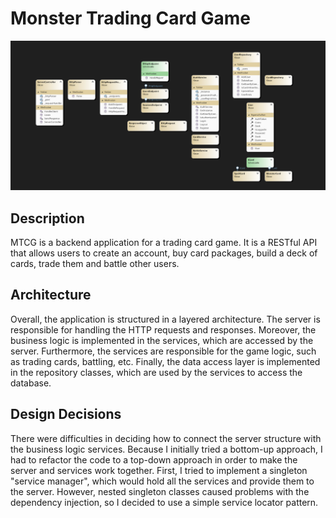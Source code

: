 # Monster Trading Card Game

![ClassDiagram](./ClassDiagram.png)
## Description
MTCG is a backend application for a trading card game. It is a RESTful API that allows users 
to create an account, buy card packages, build a deck of cards, trade them 
and battle other users. 

## Architecture
Overall, the application is structured in a layered architecture. The server is responsible for handling the HTTP requests and responses.
Moreover, the business logic is implemented in the services, which are accessed by the server.
Furthermore, the services are responsible for the game logic, such as trading cards, battling, etc.
Finally, the data access layer is implemented in the repository classes, which are used by the services to access the database.

## Design Decisions
There were difficulties in deciding how to connect the server structure with the business logic services.
Because I initially tried a bottom-up approach, I had to refactor the code to a top-down approach in order to make the server and services work together.
First, I tried to implement a singleton "service manager", which would hold all the services and provide them to the server.
However, nested singleton classes caused problems with the dependency injection, so I decided to use a simple service locator pattern.
